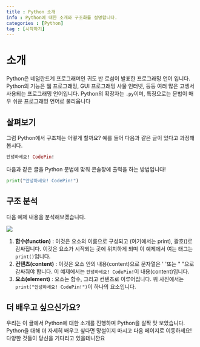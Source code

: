 ```yaml
---
title : Python 소개
info : Python에 대한 소개와 구조화를 설명합니다.
categories : [Python]
tag : [시작하기]
---
```


# 소개
Python은 네덜란드계 프로그래머인 귀도 반 로섬이 발표한 프로그래밍 언어 입니다. Python의 기능은 웹 프로그래밍, GUI 프로그래밍 사물 인터넷, 등등 여러 많은 고셍서 사용되는 프로그래밍 언어입니다. Python의 확장자는 `.py`이며, 특징으로는 문법이 매우 쉬운 프로그래밍 언어로 불리웁니다


## 살펴보기
그럼 Python에서 구조체는 어떻게 할까요? 예를 들어 다음과 같은 글이 있다고 과정해봅시다.
```ex
안녕하세요! CodePin!
```
다음과 같은 글을 Python 문법에 맞춰 콘솔창에 출력을 하는 방법입니다!
```python
print("안녕하세요! CodePin!")
```

## 구조 분석
다음 예제 내용을 분석해보겠습니다.

![](https://bit.ly/3NLHpnR)

1. **함수(function)** : 이것은 요소의 이름으로 구성되고 (여기에서는 print), 괄호()로 감싸집니다. 이것은 요소가 시작되는 곳에 위치하게 되며 이 예제에서 여는 태그는 `print()`입니다.
2. **컨텐츠(content)** : 이것은 요소 안의 내용(content)으로 문자열은 ' '또는 " "으로 감싸줘야 합니다. 이 예제에서는 `안녕하세요! CodePin!`이 내용(content)입니다.
3. **요소(element)** : 요소는 함수, 그리고 컨텐츠로 이루어집니다. 위 사진에서는 `print("안녕하세요! CodePin!")`이 하나의 요소입니다.



## 더 배우고 싶으신가요?
우리는 이 글에서 Python에 대한 소개를 진행하며 Python을 살짝 맛 보았습니다. Python을 대해 더 자세히 배우고 싶다면 망설이지 마시고 다음 페이지로 이동하세요! 다양한 것들이 당신을 기다리고 있을테니깐요

